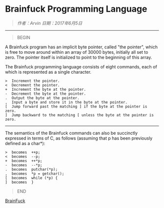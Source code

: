
# Brainfuck Programming Language

> *作者：Arvin 日期：2017年6月5日*

----------------------------------------

>BEGIN

A Brainfuck program has an implicit byte pointer, called "the pointer", which is free to move around within an array of 30000 bytes, initially all set to zero. The pointer itself is initialized to point to the beginning of this array.

The Brainfuck programming language consists of eight commands, each of which is represented as a single character.

    >  Increment the pointer.
    <  Decrement the pointer.
    +  Increment the byte at the pointer.
    -  Decrement the byte at the pointer.
    .  Output the byte at the pointer.
    ,  Input a byte and store it in the byte at the pointer.
    [  Jump forward past the matching ] if the byte at the pointer is zero.
    ]  Jump backward to the matching [ unless the byte at the pointer is zero.

-------------------------------------------

The semantics of the Brainfuck commands can also be succinctly expressed in terms of C, as follows (assuming that p has been previously defined as a char*):

    >  becomes  ++p;
    <  becomes  --p;
    +  becomes  ++*p;
    -  becomes  --*p;
    .  becomes  putchar(*p);
    ,  becomes  *p = getchar();
    [  becomes  while (*p) {
    ]  becomes  }

>END

[BrainFuck](http://www.muppetlabs.com/~breadbox/bf/)